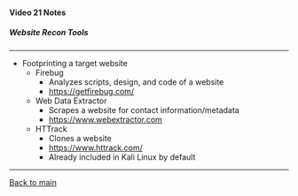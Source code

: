 #### Video 21 Notes

##### Website Recon Tools

---

- Footprinting a target website
  - Firebug
    - Analyzes scripts, design, and code of a website
    - https://getfirebug.com/
  - Web Data Extractor
    - Scrapes a website for contact information/metadata
    - https://www.webextractor.com
  - HTTrack
    - Clones a website
    - https://www.httrack.com/
    - Already included in Kali Linux by default

---

[Back to main](https://github.com/rot0xd/CBTNuggets/blob/master/CEHv9/README.md)


